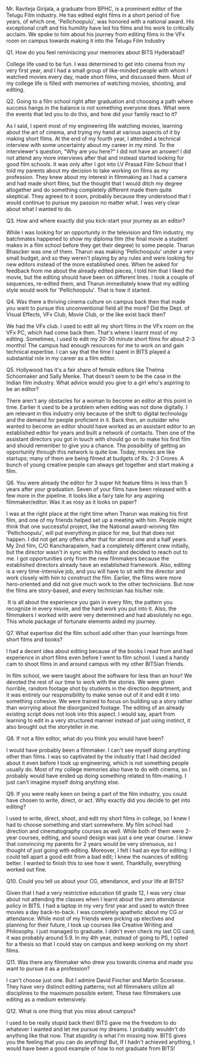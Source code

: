 
Mr. Raviteja Girijala, a graduate from BPHC, is a prominent editor of the Telugu Film industry. He has edited eight films in a short period of five years, of which one, 'Pellichoopulu', was honored with a national award. His exceptional craft and his humility have led his films and his work to critically acclaim. We spoke to him about his journey from editing films in the VFx room on campus towards making it into the Telugu Film Industry


Q1. How do you feel reminiscing your memories about BITS Hyderabad?


College life used to be fun. I was determined to get into cinema from my very first year, and I had a small group of like-minded people with whom I watched movies every day, made short films, and discussed them. Most of my college life is filled with memories of watching movies, shooting, and editing.


Q2. Going to a film school right after graduation and choosing a path where success hangs in the balance is not something everyone does. What were the events that led you to do this, and how did your family react to it?


As I said, I spent most of my engineering life watching movies, learning about the art of cinema, and trying my hand at various aspects of it by making short films. At the end of my fourth year, I attended a technical interview with some uncertainty about my career in my mind. To the interviewer's question, "Why are you here?" I did not have an answer! I did not attend any more interviews after that and instead started looking for good film schools. It was only after I got into LV Prasad Film School that I told my parents about my decision to take working on films as my profession. They knew about my interest in filmmaking as I had a camera and had made short films, but the thought that I would ditch my degree altogether and do something completely different made them quite skeptical. They agreed to it soon, probably because they understood that I would continue to pursue my passion no matter what. I was very clear about what I wanted to do.


Q3. How and where exactly did you kick-start your journey as an editor?


While I was looking for an opportunity in the television and film industry, my batchmates happened to show my diploma film (the final movie a student makes in a film school before they get their degree) to some people. Tharun Bhascker was one of them. Tharun was making 'Pellichoopulu' under a very small budget, and so they weren't playing by any rules and were looking for new editors instead of the more established ones. When he asked for feedback from me about the already edited pieces, I told him that I liked the movie, but the editing should have been on different lines. I took a couple of sequences, re-edited them, and Tharun immediately knew that my editing style would work for 'Pellichoopulu'. That is how it started.


Q4. Was there a thriving cinema culture on campus back then that made you want to pursue this unconventional field all the more? Did the Dept. of Visual Effects, VFx Club, Movie Club, or the like exist back then?


We had the VFx club. I used to edit all my short films in the VFx room on the VFx PC, which had come back then. That's where I learnt most of my editing. Sometimes, I used to edit my 20-30 minute short films for about 2-3 months! The campus had enough resources for me to work on and gain technical expertise. I can say that the time I spent in BITS played a substantial role in my career as a film editor.


Q5. Hollywood has it's a fair share of female editors like Thelma Schoomaker and Sally Menke. That doesn't seem to be the case in the Indian film industry. What advice would you give to a girl who's aspiring to be an editor?


There aren't any obstacles for a woman to become an editor at this point in time. Earlier it used to be a problem when editing was not done digitally. I am relevant in this industry only because of the shift to digital technology and the demand for people proficient in it. Back then, an outsider who wanted to become an editor should have worked as an assistant editor to an established editor for years and built a network of contacts. Then one of the assistant directors you got in touch with should go on to make his first film and should remember to give you a chance. The possibility of getting an opportunity through this network is quite low. Today, movies are like startups; many of them are being filmed at budgets of Rs. 2-3 Crores. A bunch of young creative people can always get together and start making a film.


Q6. You were already the editor for 3 super hit feature films in less than 5 years after your graduation. Seven of your films have been released with a few more in the pipeline. It looks like a fairy tale for any aspiring filmmaker/editor. Was it as rosy as it looks on paper?


I was at the right place at the right time when Tharun was making his first film, and one of my friends helped set up a meeting with him. People might think that one successful project, like the National award-winning film 'Pellichoopulu', will put everything in place for me, but that does not happen. I did not get any offers after that for almost one and a half years. My 2nd film, C/O Kancharapalem, had a completely different crew initially, but the director wasn't in sync with his editor and decided to reach out to me. I got opportunities only from the new filmmakers because the established directors already have an established framework. Also, editing is a very time-intensive job, and you will have to sit with the director and work closely with him to construct the film. Earlier, the films were more hero-oriented and did not give much work to the other technicians. But now the films are story-based, and every technician has his/her role.


&nbsp;It is all about the experience you gain in every film, the pattern you recognize in every movie, and the hard work you put into it. Also, the filmmakers I worked with were very determined and had absolutely no ego. This whole package of fortunate elements aided my journey.


Q7. What expertise did the film school add other than your learnings from short films and books?


I had a decent idea about editing because of the books I read from and had experience in short films even before I went to film school. I used a handy cam to shoot films in and around campus with my other BITSian friends.


In film school, we were taught about the software for less than an hour! We devoted the rest of our time to work with the stories. We were given horrible, random footage shot by students in the direction department, and it was entirely our responsibility to make sense out of it and edit it into something cohesive. We were trained to focus on building up a story rather than worrying about the disorganized footage. The editing of an already existing script does not look into this aspect. I would say, apart from learning to edit in a very structured manner instead of just using instinct, it also brought out the storyteller in me.&nbsp;


Q8. If not a film editor, what do you think you would have been?


I would have probably been a filmmaker. I can't see myself doing anything other than films. I was so captivated by the industry that I had decided about it even before I took up engineering, which is not something people usually do. Most of my college memories also have to do with cinema, so I probably would have ended up doing something related to film-making. I just can't imagine myself doing anything else.


Q9. If you were really keen on being a part of the film industry, you could have chosen to write, direct, or act. Why exactly did you decide to get into editing?


I used to write, direct, shoot, and edit my short films in college, so I knew I had to choose something and start somewhere. My film school had direction and cinematography courses as well. While both of them were 2-year courses, editing, and sound design was just a one year course. I knew that convincing my parents for 2 years would be very strenuous, so I thought of just going with editing. Moreover, I felt I had an eye for editing; I could tell apart a good edit from a bad edit; I knew the nuances of editing better. I wanted to finish this to see how it went. Thankfully, everything worked out fine.


Q10. Could you tell us about your CG, attendance, and your life at BITS?


Given that I had a very restrictive education till grade 12, I was very clear about not attending the classes when I learnt about the zero attendance policy in BITS. I had a laptop in my very first year and used to watch three movies a day back-to-back. I was completely apathetic about my CG or attendance. While most of my friends were picking up electives and planning for their future, I took up courses like Creative Writing and Philosophy. I just managed to graduate. I didn't even check my last CG card; it was probably around 5.9. In my 4th year, instead of going to PS, I opted for a thesis so that I could stay on campus and keep working on my short films.&nbsp;


Q11. Was there any filmmaker who drew you towards cinema and made you want to pursue it as a profession?


I can't choose just one. But I admire David Fincher and Martin Scorsese. They have very distinct editing patterns; not all filmmakers utilize all disciplines to the maximum possible extent. These two filmmakers use editing as a medium extensively.


Q12. What is one thing that you miss about campus?


I used to be really stupid back then! BITS gave me the freedom to do whatever I wanted and let me pursue my dreams. I probably wouldn't do anything like that now. That stupidity is what I'm missing now. BITS gives you the feeling that you can do anything! But, If I hadn't achieved anything, I would have been a good example of how to not graduate from BITS!&nbsp;

